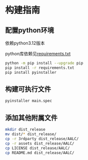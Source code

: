 # 构建指南

## 配置python环境

依赖python3.12版本

python库依赖见[requirements.txt](/requirements.txt)

```bash
python -m pip install --upgrade pip
pip install -r requirements.txt
pip install pyinstaller
```

## 构建可执行文件

```bash
pyinstaller main.spec
```

## 添加其他附属文件

```bash
mkdir dist_release
mv dist/* dist_release/
cp -r 3rdparty dist_release/AALC/
cp -r assets dist_release/AALC/
cp LICENSE dist_release/AALC/
cp README.md dist_release/AALC/
```
